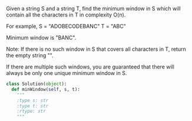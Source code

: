 
Given a string S and a string T, find the minimum window in S which will contain all the characters in T in complexity O(n).



For example,
S = "ADOBECODEBANC"
T = "ABC"


Minimum window is "BANC".



Note:
If there is no such window in S that covers all characters in T, return the empty string "".


If there are multiple such windows, you are guaranteed that there will always be only one unique minimum window in S.



```python
class Solution(object):
  def minWindow(self, s, t):
    """
    :type s: str
    :type t: str
    :rtype: str
    """
```
